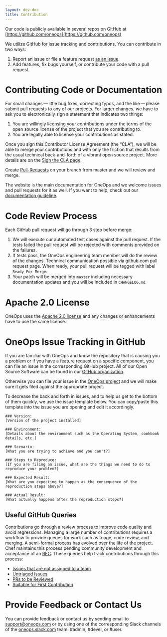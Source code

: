```yaml
---
layout: dev-doc
title: Contribution
---
```


Our code is publicly available in several repos on GitHub at [https://github.com/oneops](https://github.com/oneops)

We utilize GitHub for issue tracking and contributions. You can contribute in two ways:

1. Report an issue or file a feature request [as an issue](#issues).
2. Add features, fix bugs yourself, or contribute your code with a pull request.


# Contributing Code or Documentation

For small changes — little bug fixes, correcting typos, and the like — please submit pull requests to any of our 
projects. For larger changes, we have to ask you to electronically sign a statement that indicates two things:

1. You are willingly licensing your contributions under the terms of the open source license of the project that
you are contributing to.
2. You are legally able to license your contributions as stated.

Once you sign this Contributor License Agreement (the “CLA”), we will  be able to merge your contributions and with only
the friction that results from the usual technical back-and-forth of a vibrant open source project. More details are on
the [Sign the CLA page](https://github.com/oneops/OneOps/blob/master/sign-cla.md).

Create [Pull-Requests](https://help.github.com/articles/creating-a-pull-request/) on your branch from master and we 
will review and merge.

The website is the main documentation for OneOps and we welcome issues and pull requests for it as well. If you want to
help, check out our [documentation guideline](/developer/contribution/doc-guideline.html).

# Code Review Process

Each GitHub pull request will go through 3 step before merge:

1. We will execute our automated test cases against the pull request. If the tests failed the pull request will be 
rejected with comments provided on the failures.
2. If tests pass, the OneOps engineering team member will do the review of the changes. Technical communication possible
via github.com pull request page. When ready, your pull request will be tagged with label `Ready For Merge`.
3. Your patch will be merged into `master` including necessary documentation updates and you will be included in 
`CHANGELOG.md`.

# Apache 2.0 License

OneOps uses the [Apache 2.0 license](https://github.com/oneops/oneops/blob/master/LICENSE) and any changes or
enhancements have to use the same license.

# <a name="issues"></a> OneOps Issue Tracking in GitHub

If you are familiar with OneOps and know the repository that is causing you a problem or if you have a feature request
on a specific component, you can file an issue in the corresponding GitHub project. All of our Open Source Software 
can be found in our [GitHub organization](https://github.com/oneops/).

Otherwise you can file your issue in the [OneOps project](https://github.com/oneops/oneops/issues) and we will make sure
it gets filed against the appropriate project.

To decrease the back and forth in issues, and to help us get to the bottom of them quickly, we use the issue template 
below. You can copy/paste this template into the issue you are opening and edit it accordingly.

<a name="issuetemplate"></a>

~~~
### Version:
[Version of the project installed]

### Environment:
[Details about the environment such as the Operating System, cookbook details, etc.]

### Scenario:
[What you are trying to achieve and you can't?]

### Steps to Reproduce:
[If you are filing an issue, what are the things we need to do to reproduce your problem?]

### Expected Result:
[What are you expecting to happen as the consequence of the reproduction steps above?]

### Actual Result:
[What actually happens after the reproduction steps?]
~~~

## Useful GitHub Queries

Contributions go through a review process to improve code quality and avoid regressions. Managing a large number of
contributions requires a workflow to provide queues for work such as triage, code review, and merging. A semi-formal
process has evolved over the life of the project. Chef maintains this process pending community development and
acceptance of an [RFC](https://github.com/chef/chef-rfc). These queries help track contributions through this process:

* [Issues that are not assigned to a team](https://github.com/oneops/oneops/issues?q=is%3Aopen+-label%3AAIX+-label%3ABSD+-label%3Awindows+-label%3A%22Chef+Core%22++-label%3A%22Dev+Tools%22+-label%3AUbuntu+-label%3A%22Enterprise+Linux%22+-label%3A%22Ready+For+Merge%22+-label%3AMac+-label%3ASolaris+)
* [Untriaged Issues](https://github.com/oneops/oneops/issues?q=is%3Aopen+is%3Aissue+-label%3ABug+-label%3AEnhancement+-label%3A%22Tech+Cleanup%22+-label%3A%22Ready+For+Merge%22)
* [PRs to be Reviewed](https://github.com/pulls?q=is%3Aopen+is%3Apr+user%3Aoneops)
* [Suitable for First Contribution](https://github.com/oneops/oneops/labels/Easy)


# Provide Feedback or Contact Us

You can provide feedback or contact us by sending email to support@oneops.com or by using one of the corresponding 
Slack channels of the [oneops.slack.com](https://oneops.slack.com) team: #admin, #devel, or #user.
